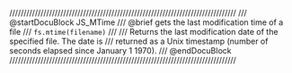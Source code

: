 ////////////////////////////////////////////////////////////////////////////////
/// @startDocuBlock JS_MTime
/// @brief gets the last modification time of a file
/// `fs.mtime(filename)`
///
/// Returns the last modification date of the specified file. The date is
/// returned as a Unix timestamp (number of seconds elapsed since January 1 1970).
/// @endDocuBlock
////////////////////////////////////////////////////////////////////////////////